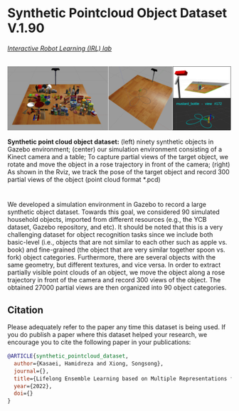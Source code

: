 # Synthetic Pointcloud Object Dataset V.1.90

###### [Interactive Robot Learning (IRL) lab](https://www.ai.rug.nl/irl-lab/)

<p align="center">
  <img src="imgs/overview.png" width="800" title="">
</p>

**Synthetic point cloud object dataset:** (left) ninety synthetic objects in Gazebo environment; (center) our simulation environment consisting of a Kinect camera and a table; To capture partial views of the target object, we rotate and move the object in a rose trajectory in front of the camera; (right) As shown in the Rviz, we track the pose of the target object and record 300 partial views of the object (point cloud format *.pcd)

# 

We developed a simulation environment in Gazebo to record a large synthetic object dataset. Towards this goal, we considered 90 simulated household objects, imported from different resources (e.g., the YCB dataset, Gazebo repository, and etc). It should be noted that this is a very challenging dataset for object recognition tasks since we include both basic-level (i.e., objects that are not similar to each other such as apple vs. book) and fine-grained (the object that are very similar together spoon vs. fork) object categories. Furthermore, there are several objects with the same geometry, but different textures, and vice versa. In order to extract partially visible point clouds of an object, we move the object along a rose trajectory in front of the camera and record 300 views of the object. The obtained 27000 partial views are then organized into 90 object categories. 

## Citation

Please adequately refer to the paper any time this dataset is being used. If you do publish a paper where this dataset helped your research, we encourage you to cite the following paper in your publications:

```bib
@ARTICLE{synthetic_pointcloud_dataset,
  author={Kasaei, Hamidreza and Xiong, Songsong},
  journal={}, 
  title={Lifelong Ensemble Learning based on Multiple Representations for Few-Shot Object Recognition}, 
  year={2022},
  doi={}
}
```
